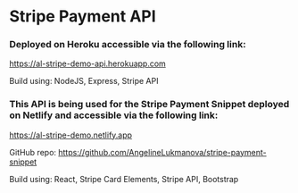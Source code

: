 # Stripe Payment API

### Deployed on Heroku accessible via the following link:
https://al-stripe-demo-api.herokuapp.com  

Build using: NodeJS, Express, Stripe API

### This API is being used for the Stripe Payment Snippet deployed on Netlify and accessible via the following link:
https://al-stripe-demo.netlify.app  

GitHub repo: https://github.com/AngelineLukmanova/stripe-payment-snippet

Build using: React, Stripe Card Elements, Stripe API, Bootstrap


